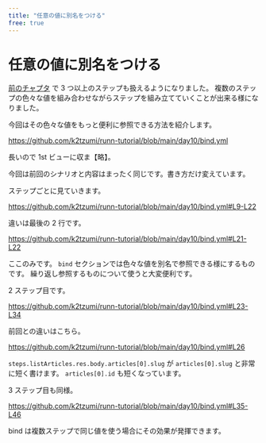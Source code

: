 ```yaml
---
title: "任意の値に別名をつける"
free: true
---
```


# 任意の値に別名をつける

[前のチャプタ](https://zenn.dev/katzumi/books/runn-tutorial/viewer/ordered-map) で 3 つ以上のステップも扱えるようになりました。 
複数のステップの色々な値を組み合わせながらステップを組み立てていくことが出来る様になりました。

今回はその色々な値をもっと便利に参照できる方法を紹介します。

https://github.com/k2tzumi/runn-tutorial/blob/main/day10/bind.yml

長いので 1st ビューに収ま【略】。

今回は前回のシナリオと内容はまったく同じです。書き方だけ変えています。

ステップごとに見ていきます。

https://github.com/k2tzumi/runn-tutorial/blob/main/day10/bind.yml#L9-L22

違いは最後の 2 行です。

https://github.com/k2tzumi/runn-tutorial/blob/main/day10/bind.yml#L21-L22

ここのみです。
`bind` セクションでは色々な値を別名で参照できる様にするものです。
繰り返し参照するものについて使うと大変便利です。

2 ステップ目です。

https://github.com/k2tzumi/runn-tutorial/blob/main/day10/bind.yml#L23-L34

前回との違いはこちら。

https://github.com/k2tzumi/runn-tutorial/blob/main/day10/bind.yml#L26

`steps.listArticles.res.body.articles[0].slug` が `articles[0].slug` と非常に短く書けます。
`articles[0].id` も短くなっています。

3 ステップ目も同様。

https://github.com/k2tzumi/runn-tutorial/blob/main/day10/bind.yml#L35-L46

bind は複数ステップで同じ値を使う場合にその効果が発揮できます。
